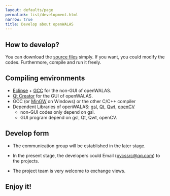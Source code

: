 ```yaml
---
layout: defaults/page
permalink: list/development.html
narrow: true
title: Develop about openWALAS
---
```


## How to develop?

You can download the [source files](https://github.com/openWALAS/openWALAS.github.io/tree/master/src) simply. If you want, you could modify the codes. Furthermore, compile and run it freely.

## Compiling environments

  -  [Eclipse](https://www.eclipse.org/downloads/) +  [GCC](http://gcc.gnu.org/) for the non-GUI of openWALAS.
  - [Qt Creator](https://www.qt.io/product/development-tools) for the GUI of openWALAS.
  - GCC (or  [MinGW](http://www.mingw.org/) on Windows) or the other C/C++ compiler
  - Dependent Libraries of openWALAS: [gsl](http://www.gnu.org/software/gsl/), [Qt](https://www.qt.io/), [Qwt](Qwt), [openCV](https://opencv.org/)
    - non-GUI codes only depend on gsl.
    - GUI program depend on gsl, Qt, Qwt, openCV.

## Develop form

- The communication group will be established in the later stage.

- In the present stage, the developers could Email (pycssrc@qq.com) to the projects.

- The project team is very welcome to exchange views.

## Enjoy it!

